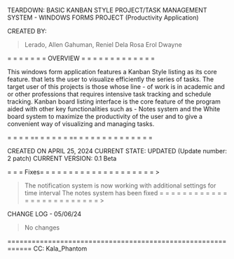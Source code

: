TEARDOWN:  BASIC KANBAN STYLE PROJECT/TASK MANAGEMENT  SYSTEM - WINDOWS FORMS PROJECT (Productivity Application)

CREATED BY:
> Lerado, Allen
> Gahuman, Reniel
> Dela Rosa Erol Dwayne

= = = = = = = OVERVIEW = = = = = = = = = = = = =

This windows form application features a Kanban Style listing as its core feature.
that lets the user to visualize efficiently the series of tasks. The target user of this projects is those whose line -
of work is in academic and or other professions that requires intensive task tracking and schedule tracking. 
Kanban board listing interface is the core feature of the program aided with other key functionalities such as - 
Notes system and the White board system  to maximize the productivity of the user and to give a convenient way
of visualizing and managing tasks.

= = = = == = = = = = == = = = = = = = = = = = = = 



CREATED ON APRIL 25, 2024
CURRENT STATE: UPDATED (Update number: 2 patch)
CURRENT VERSION: 0.1 Beta 




= = = Fixes= = = = = = = = = = = = = = = =  = = = = >
> The notification system is now working with additional settings for time interval
> The notes system has been fixed
 = = = =  = = = = = = = = = = = = = =  = = = = = = = >

CHANGE LOG - 05/06/24
> No changes











============================================================
CC: Kala_Phantom



